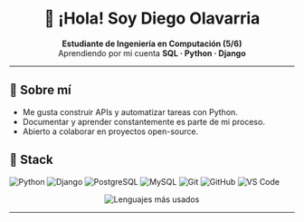 <div align="center">

# 👋 ¡Hola! Soy **Diego Olavarria**
**Estudiante de Ingeniería en Computación (5/6)**  
Aprendiendo por mi cuenta **SQL · Python · Django**



</div>

---

## 🚀 Sobre mí
- Me gusta construir APIs y automatizar tareas con Python.
- Documentar y aprender constantemente es parte de mi proceso.
- Abierto a colaborar en proyectos open-source.



## 🧰 Stack
![Python](https://img.shields.io/badge/Python-3776AB?logo=python&logoColor=white)
![Django](https://img.shields.io/badge/Django-092E20?logo=django&logoColor=white)
![PostgreSQL](https://img.shields.io/badge/PostgreSQL-4169E1?logo=postgresql&logoColor=white)
![MySQL](https://img.shields.io/badge/MySQL-4479A1?logo=mysql&logoColor=white)
![Git](https://img.shields.io/badge/Git-F05032?logo=git&logoColor=white)
![GitHub](https://img.shields.io/badge/GitHub-181717?logo=github&logoColor=white)
![VS Code](https://img.shields.io/badge/VS%20Code-007ACC?logo=visualstudiocode&logoColor=white)





<p align="center">
  <img src="https://github-readme-stats.vercel.app/api/top-langs/?username=DOLAVARRIA&theme=gruvbox&show_icons=true&hide_border=false&layout=compact&langs_count=8&card_width=500" alt="Lenguajes más usados" />
</p>

---


